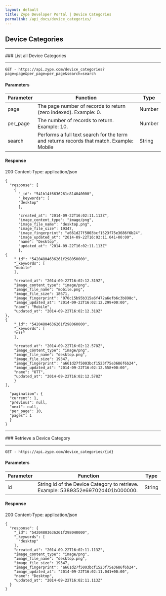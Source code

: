 ```yaml
---
layout: default
title: Zype Developer Portal | Device Categories
permalink: /api_docs/device_categories/
---
```


## Device Categories
<hr>
### List all Device Categories
<hr>

<pre><code>GET - https://api.zype.com/device_categories?page=page&per_page=per_page&search=search
</code></pre>

#### Parameters

Parameter | Function | Type
--------- | -------- | ----
page | The page number of records to return (zero indexed). Example: 0. | Number
per_page | The number of records to return. Example: 10. | Number
search | Performs a full text search for the term and returns records that match. Example: Mobile | String

#### Response
200
Content-Type: application/json

<pre><code>{
  "response": [
    {
      "&#95;id": "541b14f6636261c814040000",
      "&#95;keywords": [
      "desktop"
      ],

      "created_at": "2014-09-22T16:02:11.113Z",
      "image_content_type": "image/png",
      "image_file_name": "desktop.png",
      "image_file_size": 19347,
      "image_fingerprint": "a661d27f5003bcf1523f75e3686f6b24",
      "image_updated_at": "2014-09-22T16:02:11.041+00:00",
      "name": "Desktop",
      "updated_at": "2014-09-22T16:02:11.113Z"
      },
{
    "&#95;id": "54204804636261f298050000",
    "&#95;keywords": [
    "mobile"
    ],

    "created_at": "2014-09-22T16:02:12.319Z",
    "image_content_type": "image/png",
    "image_file_name": "mobile.png",
    "image_file_size": 18671,
    "image_fingerprint": "070c15b95b315a6f472a6efb6c3b898c",
    "image_updated_at": "2014-09-22T16:02:12.299+00:00",
    "name": "Mobile",
    "updated_at": "2014-09-22T16:02:12.319Z"
},
{
    "&#95;id": "54204804636261f298060000",
    "&#95;keywords": [
    "ott"
    ],

    "created_at": "2014-09-22T16:02:12.578Z",
    "image_content_type": "image/png",
    "image_file_name": "desktop.png",
    "image_file_size": 19347,
    "image_fingerprint": "a661d27f5003bcf1523f75e3686f6b24",
    "image_updated_at": "2014-09-22T16:02:12.558+00:00",
    "name": "OTT",
    "updated_at": "2014-09-22T16:02:12.578Z"
    }
],

  "pagination": {
  "current": 1,
  "previous": null,
  "next": null,
  "per_page": 10,
  "pages": 1
  }
}
</code></pre>

<hr>
### Retrieve a Device Category
<hr>

<pre><code>GET - https://api.zype.com/device_categories/{id}
</code></pre>

#### Parameters

Parameter | Function | Type
--------- | -------- | ----
id | String id of the Device Category to retrieve. Example: 5389352e69702d401b000000. | String

#### Response
200
Content-Type: application/json

<pre><code>{
  "response": {
    "&#95;id": "54204803636261f298040000",
    "&#95;keywords": [
      "desktop"
    ],
    "created_at": "2014-09-22T16:02:11.113Z",
    "image_content_type": "image/png",
    "image_file_name": "desktop.png",
    "image_file_size": 19347,
    "image_fingerprint": "a661d27f5003bcf1523f75e3686f6b24",
    "image_updated_at": "2014-09-22T16:02:11.041+00:00",
    "name": "Desktop",
    "updated_at": "2014-09-22T16:02:11.113Z"
  }
}
